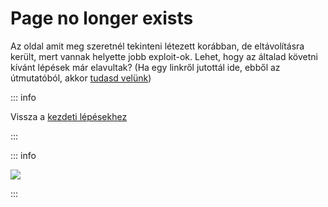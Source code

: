 # Page no longer exists

Az oldal amit meg szeretnél tekinteni létezett korábban, de eltávolításra került, mert vannak helyette jobb exploit-ok. Lehet, hogy az általad követni kívánt lépések már elavultak? (Ha egy linkről jutottál ide, ebből az útmutatóból, akkor [tudasd velünk](https://github.com/hacks-guide/Guide_3DS/issues))

::: info

Vissza a [kezdeti lépésekhez](get-started)

:::

::: info

![](https://http.cat/410)

:::

